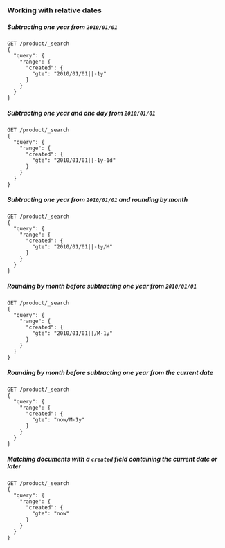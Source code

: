 ### Working with relative dates

##### Subtracting one year from `2010/01/01`

```
GET /product/_search
{
  "query": {
    "range": {
      "created": {
        "gte": "2010/01/01||-1y"
      }
    }
  }
}
```

##### Subtracting one year and one day from `2010/01/01`

```
GET /product/_search
{
  "query": {
    "range": {
      "created": {
        "gte": "2010/01/01||-1y-1d"
      }
    }
  }
}
```

##### Subtracting one year from `2010/01/01` and rounding by month

```
GET /product/_search
{
  "query": {
    "range": {
      "created": {
        "gte": "2010/01/01||-1y/M"
      }
    }
  }
}
```

##### Rounding by month _before_ subtracting one year from `2010/01/01`

```
GET /product/_search
{
  "query": {
    "range": {
      "created": {
        "gte": "2010/01/01||/M-1y"
      }
    }
  }
}
```

##### Rounding by month _before_ subtracting one year from the current date

```
GET /product/_search
{
  "query": {
    "range": {
      "created": {
        "gte": "now/M-1y"
      }
    }
  }
}
```

##### Matching documents with a `created` field containing the current date or later

```
GET /product/_search
{
  "query": {
    "range": {
      "created": {
        "gte": "now"
      }
    }
  }
}
```